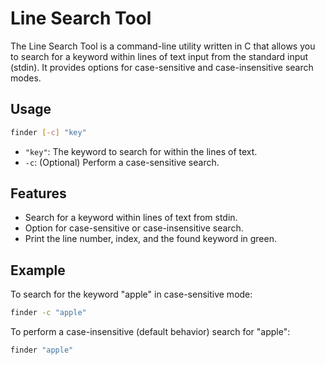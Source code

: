 # Line Search Tool

The Line Search Tool is a command-line utility written in C that allows you to search for a keyword within lines of text input from the standard input (stdin). It provides options for case-sensitive and case-insensitive search modes.

## Usage

```bash
finder [-c] "key"
```

- `"key"`: The keyword to search for within the lines of text.
- `-c`: (Optional) Perform a case-sensitive search.


## Features

- Search for a keyword within lines of text from stdin.
- Option for case-sensitive or case-insensitive search.
- Print the line number, index, and the found keyword in green.

## Example

To search for the keyword "apple" in case-sensitive mode:

```bash
finder -c "apple"
```

To perform a case-insensitive (default behavior) search for "apple":
```bash
finder "apple"
```